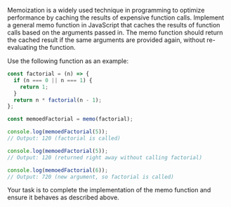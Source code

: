Memoization is a widely used technique in programming to optimize performance by caching the results of expensive function calls. Implement a general memo function in JavaScript that caches the results of function calls based on the arguments passed in. The memo function should return the cached result if the same arguments are provided again, without re-evaluating the function.

Use the following function as an example:

```js index.js
const factorial = (n) => {
  if (n === 0 || n === 1) {
    return 1;
  }
  return n * factorial(n - 1);
};

const memoedFactorial = memo(factorial);

console.log(memoedFactorial(5)); 
// Output: 120 (factorial is called)

console.log(memoedFactorial(5)); 
// Output: 120 (returned right away without calling factorial)

console.log(memoedFactorial(6));
// Output: 720 (new argument, so factorial is called)
```

Your task is to complete the implementation of the memo function and ensure it behaves as described above.

